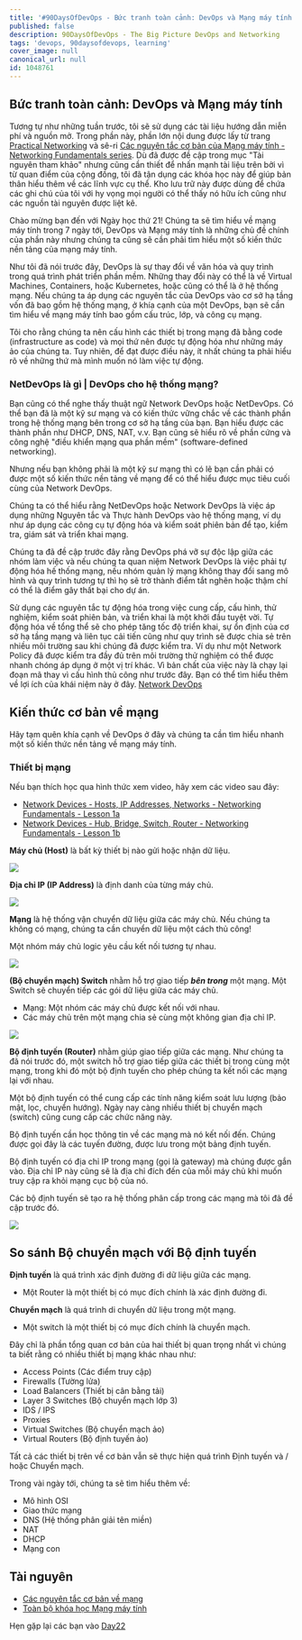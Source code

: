 ```yaml
---
title: '#90DaysOfDevOps - Bức tranh toàn cảnh: DevOps và Mạng máy tính - Ngày 21'
published: false
description: 90DaysOfDevOps - The Big Picture DevOps and Networking
tags: 'devops, 90daysofdevops, learning'
cover_image: null
canonical_url: null
id: 1048761
---
```


## Bức tranh toàn cảnh: DevOps và Mạng máy tính

Tương tự như những tuần trước, tôi sẽ sử dụng các tài liệu hướng dẫn miễn phí và nguồn mở. Trong phần này, phần lớn nội dung được lấy từ trang [Practical Networking](https://www.practicalnetworking.net/) và sê-ri [Các nguyên tắc cơ bản của Mạng máy tính - Networking Fundamentals series](https://www.youtube.com/playlist?list=PLIFyRwBY_4bRLmKfP1KnZA6rZbRHtxmXi). Dù đã được đề cập trong mục "Tài nguyên tham khảo" nhưng cũng cần thiết để nhấn mạnh tài liệu trên bởi vì từ quan điểm của cộng đồng, tôi đã tận dụng các khóa học này để giúp bản thân hiểu thêm về các lĩnh vực cụ thể. Kho lưu trữ này được dùng để chứa các ghi chú của tôi với hy vọng mọi người có thể thấy nó hữu ích cũng như các nguồn tài nguyên được liệt kê.

Chào mừng bạn đến với Ngày học thứ 21! Chúng ta sẽ tìm hiểu về mạng máy tính trong 7 ngày tới, DevOps và Mạng máy tính là những chủ đề chính của phần này nhưng chúng ta cũng sẽ cần phải tìm hiểu một số kiến thức nền tảng của mạng máy tính.

Như tôi đã nói trước đây, DevOps là sự thay đổi về văn hóa và quy trình trong quá trình phát triển phần mềm. Những thay đổi này có thể là về Virtual Machines, Containers, hoặc Kubernetes, hoặc cũng có thể là ở hệ thống mạng. Nếu chúng ta áp dụng các nguyên tắc của DevOps vào cơ sở hạ tầng vốn đã bao gồm hệ thống mạng, ở khía cạnh của một DevOps, bạn sẽ cần tìm hiểu về mạng máy tính bao gồm cấu trúc, lớp, và công cụ mạng.

Tôi cho rằng chúng ta nên cấu hình các thiết bị trong mạng đã bằng code (infrastructure as code) và mọi thứ nên được tự động hóa như những máy ảo của chúng ta. Tuy nhiên, để đạt được điều này, ít nhất chúng ta phải hiểu rõ về những thứ mà mình muốn nó làm việc tự động.
### NetDevOps là gì | DevOps cho hệ thống mạng?

Bạn cũng có thể nghe thấy thuật ngữ Network DevOps hoặc NetDevOps. Có thể bạn đã là một kỹ sư mạng và có kiến thức vững chắc về các thành phần trong hệ thống mạng bên trong cơ sở hạ tầng của bạn. Bạn hiểu được các thành phần như DHCP, DNS, NAT, v.v. Bạn cũng sẽ hiểu rõ về phần cứng và công nghệ "điều khiển mạng qua phần mềm" (software-defined networking).

Nhưng nếu bạn không phải là một kỹ sư mạng thì có lẽ bạn cần phải có được một số kiến ​​thức nền tảng về mạng để có thể hiểu được mục tiêu cuối cùng của Network DevOps.

Chúng ta có thể hiểu rằng NetDevOps hoặc Network DevOps là việc áp dụng những Nguyên tắc và Thực hành DevOps vào hệ thống mạng, ví dụ như áp dụng các công cụ tự động hóa và kiểm soát phiên bản để tạo, kiểm tra, giám sát và triển khai mạng.

Chúng ta đã đề cập trước đây rằng DevOps phá vỡ sự độc lập giữa các nhóm làm việc và nếu chúng ta quan niệm Network DevOps là việc phải tự động hóa hế thống mạng, nếu nhóm quản lý mạng không thay đổi sang mô hình và quy trình tương tự thì họ sẽ trở thành điểm tắt nghẽn hoặc thậm chí có thể là điểm gây thất bại cho dự án.

Sử dụng các nguyên tắc tự động hóa trong việc cung cấp, cấu hình, thử nghiệm, kiểm soát phiên bản, và triển khai là một khởi đầu tuyệt vời. Tự động hóa về tổng thể sẽ cho phép tăng tốc độ triển khai, sự ổn định của cơ sở hạ tầng mạng và liên tục cải tiến cũng như quy trình sẽ được chia sẻ trên nhiều môi trường sau khi chúng đã được kiểm tra. Ví dụ như một Network Policy đã được kiểm tra đầy đủ trên môi trường thử nghiệm có thể được nhanh chóng áp dụng ở một vị trí khác. Vì bản chất của việc này là chạy lại đoạn mã thay vì cấu hình thủ công như trước đây.
Bạn có thể tìm hiểu thêm về lợi ích của khái niệm này ở đây. [Network DevOps](https://www.thousandeyes.com/learning/techtorials/network-devops)

## Kiến thức cơ bản về mạng

Hãy tạm quên khía cạnh về DevOps ở đây và chúng ta cần tìm hiểu nhanh một số kiến thức nền tảng về mạng máy tính.

### Thiết bị mạng

Nếu bạn thích học qua hình thức xem video, hãy xem các video sau đây:

* [Network Devices - Hosts, IP Addresses, Networks - Networking Fundamentals - Lesson 1a](https://www.youtube.com/watch?v=bj-Yfakjllc&list=PLIFyRwBY_4bRLmKfP1KnZA6rZbRHtxmXi&index=1)
* [Network Devices - Hub, Bridge, Switch, Router - Networking Fundamentals - Lesson 1b](https://www.youtube.com/watch?v=H7-NR3Q3BeI&list=PLIFyRwBY_4bRLmKfP1KnZA6rZbRHtxmXi&index=2)

**Máy chủ (Host)** là bất kỳ thiết bị nào gửi hoặc nhận dữ liệu.

![](../../Days/Images/Day21_Networking1.png)

**Địa chỉ IP (IP Address)** là định danh của từng máy chủ.

![](../../Days/Images/Day21_Networking2.png)

**Mạng** là hệ thống vận chuyển dữ liệu giữa các máy chủ. Nếu chúng ta không có mạng, chúng ta cần chuyển dữ liệu một cách thủ công!

Một nhóm máy chủ logic yêu cầu kết nối tương tự nhau.

![](../../Days/Images/Day21_Networking3.png)

**(Bộ chuyển mạch) Switch** nhằm hỗ trợ giao tiếp **_bên trong_** một mạng. Một Switch sẽ chuyển tiếp các gói dữ liệu giữa các máy chủ.

- Mạng: Một nhóm các máy chủ được kết nối với nhau.
- Các máy chủ trên một mạng chia sẻ cùng một không gian địa chỉ IP.

![](../../Days/Images/Day21_Networking4.png)

**Bộ định tuyến (Router)** nhằm giúp giao tiếp giữa các mạng. Như chúng ta đã nói trước đó, một switch hỗ trợ giao tiếp giữa các thiết bị trong cùng một mạng, trong khi đó một bộ định tuyến cho phép chúng ta kết nối các mạng lại với nhau.

Một bộ định tuyến có thể cung cấp các tính năng kiểm soát lưu lượng (bảo mật, lọc, chuyển hướng). Ngày nay càng nhiều thiết bị chuyển mạch (switch) cũng cung cấp các chức năng này.

Bộ định tuyến cần học thông tin về các mạng mà nó kết nối đến. Chúng được gọi đây là các tuyến đường, được lưu trong một bảng định tuyến.

Bộ định tuyến có địa chỉ IP trong mạng (gọi là gateway) mà chúng được gắn vào. Địa chỉ IP này cũng sẽ là địa chỉ đích đến của mỗi máy chủ khi muốn truy cập ra khỏi mạng cục bộ của nó.

Các bộ định tuyến sẽ tạo ra hệ thống phân cấp trong các mạng mà tôi đã đề cập trước đó.

![](../../Days/Images/Day21_Networking5.png)

## So sánh Bộ chuyển mạch với Bộ định tuyến

**Định tuyến** là quá trình xác định đường đi dữ liệu giữa các mạng.

- Một Router là một thiết bị có mục đích chính là xác định đường đi.

**Chuyển mạch** là quá trình di chuyển dữ liệu trong một mạng.

- Một switch là một thiết bị có mục đích chính là chuyển mạch.

Đây chỉ là phần tổng quan cơ bản của hai thiết bị quan trọng nhất vì chúng ta biết rằng có nhiều thiết bị mạng khác nhau như:

- Access Points (Các điểm truy cập)
- Firewalls (Tường lửa)
- Load Balancers (Thiết bị cân bằng tải)
- Layer 3 Switches (Bộ chuyển mạch lớp 3)
- IDS / IPS 
- Proxies
- Virtual Switches (Bộ chuyển mạch ảo)
- Virtual Routers (Bộ định tuyến ảo)

Tất cả các thiết bị trên về cơ bản vẫn sẽ thực hiện quá trình Định tuyến và / hoặc Chuyển mạch.

Trong vài ngày tới, chúng ta sẽ tìm hiểu thêm về:

- Mô hình OSI
- Giao thức mạng
- DNS (Hệ thống phân giải tên miền)
- NAT
- DHCP
- Mạng con

## Tài nguyên

* [Các nguyên tắc cơ bản về mạng](https://www.youtube.com/playlist?list=PLIFyRwBY_4bRLmKfP1KnZA6rZbRHtxmXi)
* [Toàn bộ khóa học Mạng máy tính](https://www.youtube.com/watch?v=IPvYjXCsTg8)

Hẹn gặp lại các bạn vào [Day22](day22.md)
